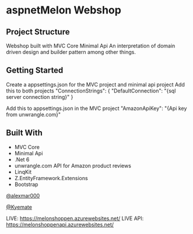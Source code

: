 # aspnetMelon Webshop

## Project Structure

Webshop built with MVC Core
Minimal Api
An interpretation of domain driven design and builder pattern among other things.

## Getting Started

Create a appsettings.json for the MVC project and minimal api project
Add this to both projects
"ConnectionStrings": {
    "DefaultConnection": "{sql server connection string}"
  }

Add this to appsettings.json in the MVC project
"AmazonApiKey": "{Api key from unwrangle.com}"

## Built With

* MVC Core
* Minimal Api
* .Net 6
* unwrangle.com API for Amazon product reviews
* LinqKit
* Z.EntityFramework.Extensions
* Bootstrap


[@alexmar000](https://github.com/alexmar000) 

[@Kyemate](https://github.com/Kyemate) 

LIVE: 
https://melonshoppen.azurewebsites.net/
LIVE API: 
https://melonshoppenapi.azurewebsites.net/
